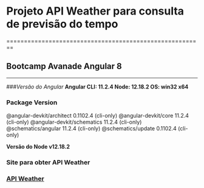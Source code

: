 # Projeto API Weather para consulta de previsão do tempo
========================================================
## Bootcamp Avanade Angular 8
--------------------------------------------------------
###*Versão do Angular* 
**Angular CLI: 11.2.4
Node: 12.18.2
OS: win32 x64**

### Package                      Version
@angular-devkit/architect    0.1102.4 (cli-only)
@angular-devkit/core         11.2.4 (cli-only)
@angular-devkit/schematics   11.2.4 (cli-only)
@schematics/angular          11.2.4 (cli-only)
@schematics/update           0.1102.4 (cli-only)

**Versão do Node
v12.18.2**

### Site para obter API Weather
### [API Weather](https://home.openweathermap.org/api_keys)
